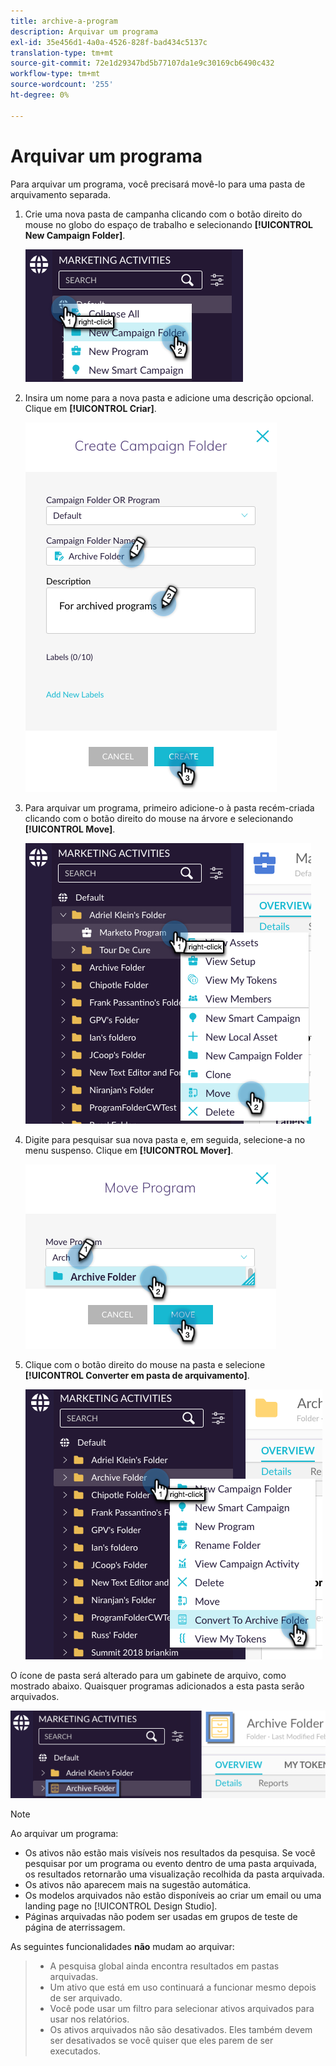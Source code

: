 ```yaml
---
title: archive-a-program
description: Arquivar um programa
exl-id: 35e456d1-4a0a-4526-828f-bad434c5137c
translation-type: tm+mt
source-git-commit: 72e1d29347bd5b77107da1e9c30169cb6490c432
workflow-type: tm+mt
source-wordcount: '255'
ht-degree: 0%

---
```


# Arquivar um programa

Para arquivar um programa, você precisará movê-lo para uma pasta de arquivamento separada.

1. Crie uma nova pasta de campanha clicando com o botão direito do mouse no globo do espaço de trabalho e selecionando **[!UICONTROL New Campaign Folder]**.

   ![Imagem Um](/help/sky/assets/programs/archive-a-program/archive-a-program-1.png)

1. Insira um nome para a nova pasta e adicione uma descrição opcional. Clique em **[!UICONTROL Criar]**.

   ![Imagem dois](/help/sky/assets/programs/archive-a-program/archive-a-program-2.png)

1. Para arquivar um programa, primeiro adicione-o à pasta recém-criada clicando com o botão direito do mouse na árvore e selecionando **[!UICONTROL Move]**.

   ![Imagem Três](/help/sky/assets/programs/archive-a-program/archive-a-program-3.png)

1. Digite para pesquisar sua nova pasta e, em seguida, selecione-a no menu suspenso. Clique em **[!UICONTROL Mover]**.

   ![Imagem quatro](/help/sky/assets/programs/archive-a-program/archive-a-program-4.png)

1. Clique com o botão direito do mouse na pasta e selecione **[!UICONTROL Converter em pasta de arquivamento]**.

   ![Imagem cinco](/help/sky/assets/programs/archive-a-program/archive-a-program-5.png)

O ícone de pasta será alterado para um gabinete de arquivo, como mostrado abaixo. Quaisquer programas adicionados a esta pasta serão arquivados.

![Imagem 6](/help/sky/assets/programs/archive-a-program/archive-a-program-6.png)

>[!NOTE]
>
>Ao arquivar um programa:
>
>* Os ativos não estão mais visíveis nos resultados da pesquisa. Se você pesquisar por um programa ou evento dentro de uma pasta arquivada, os resultados retornarão uma visualização recolhida da pasta arquivada.
>* Os ativos não aparecem mais na sugestão automática.
>* Os modelos arquivados não estão disponíveis ao criar um email ou uma landing page no [!UICONTROL Design Studio].
>* Páginas arquivadas não podem ser usadas em grupos de teste de página de aterrissagem.

>
>
As seguintes funcionalidades **não** mudam ao arquivar:
>
>* A pesquisa global ainda encontra resultados em pastas arquivadas.
>* Um ativo que está em uso continuará a funcionar mesmo depois de ser arquivado.
>* Você pode usar um filtro para selecionar ativos arquivados para usar nos relatórios.
>* Os ativos arquivados não são desativados. Eles também devem ser desativados se você quiser que eles parem de ser executados.


